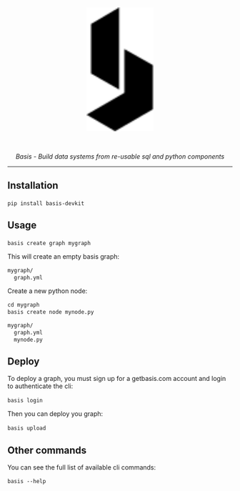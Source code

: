 <p>&nbsp;</p>
<p align="center">
  <img width="150" src="assets/logo.svg">
</p>
<p>&nbsp;</p>
<p align="center">
  <em>Basis - Build data systems from re-usable sql and python components</em>
</p>

---

## Installation

`pip install basis-devkit`

## Usage

`basis create graph mygraph`

This will create an empty basis graph:

```
mygraph/
  graph.yml
```

Create a new python node:

```
cd mygraph
basis create node mynode.py
```

```
mygraph/
  graph.yml
  mynode.py
```

## Deploy

To deploy a graph, you must sign up for a getbasis.com account and login to authenticate
the cli:

`basis login`

Then you can deploy you graph:

`basis upload`

## Other commands

You can see the full list of available cli commands:

```
basis --help
```
